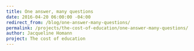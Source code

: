 ```yaml
---
title: One answer, many questions
date: 2016-04-20 06:00:00 -04:00
redirect_from: /blog/one-answer-many-questions/
permalink: /projects/the-cost-of-education/one-answer-many-questions/
author: Jacqueline Homann
project: The cost of education
---
```


